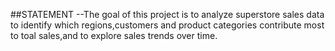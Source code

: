 ##STATEMENT
--The goal of this project is to analyze superstore sales data to identify which regions,customers and product categories contribute most to toal sales,and to explore sales trends over time.
